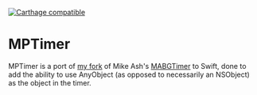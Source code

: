 [![Carthage compatible](https://img.shields.io/badge/Carthage-compatible-4BC51D.svg?style=flat)](https://github.com/Carthage/Carthage)

# MPTimer

MPTimer is a port of [my fork](https://github.com/mz2/MABGTimer) of Mike Ash's [MABGTimer](https://github.com/mikeash/MABGTimer) to Swift, done to add the ability to use AnyObject (as opposed to necessarily an NSObject) as the object in the timer.
